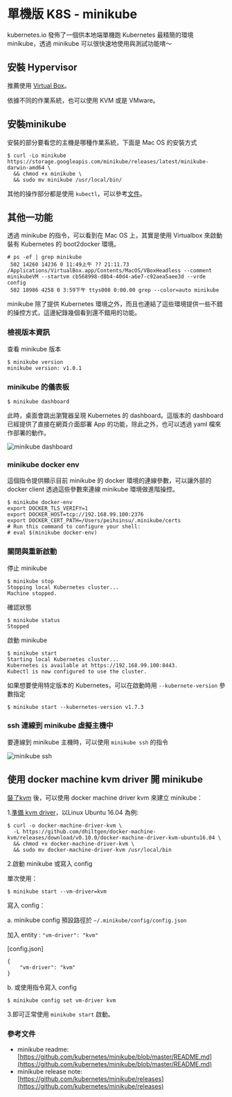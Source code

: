 # 單機版 K8S - minikube

kubernetes.io 發佈了一個供本地端單機跑 Kubernetes 最精簡的環境 minikube，透過 minikube 可以很快速地使用與測試功能唷～

## 安裝 Hypervisor

推薦使用 [Virtual Box](https://www.virtualbox.org/wiki/Downloads)。

依據不同的作業系統，也可以使用 KVM 或是 VMware。

## 安裝minikube

安裝的部分要看您的主機是哪種作業系統，下面是 Mac OS 的安裝方式

```
$ curl -Lo minikube https://storage.googleapis.com/minikube/releases/latest/minikube-darwin-amd64 \ 
  && chmod +x minikube \ 
  && sudo mv minikube /usr/local/bin/
```

其他的操作部分都是使用 `kubectl`，可以參考[文件](https://kubernetes.io/docs/reference/generated/kubectl/kubectl-commands)。

## 其他一功能

透過 minikube 的指令，可以看到在 Mac OS 上，其實是使用 Virtualbox 來啟動裝有 Kubernetes 的 boot2docker 環境。

```
# ps -ef | grep minikube
 502 14260 14236 0 11:49上午 ?? 21:11.73 /Applications/VirtualBox.app/Contents/MacOS/VBoxHeadless --comment minikubeVM --startvm cb568998-d8b4-40d4-a6e7-c92aea5aee3d --vrde config
 502 18986 4258 0 3:59下午 ttys008 0:00.00 grep --color=auto minikube
```

minikube 除了提供 Kubernetes 環境之外，而且也連結了這些環境提供一些不錯的操控方式，這邊紀錄幾個看到還不錯用的功能。

### 檢視版本資訊

查看 minikube 版本

```
$ minikube version
minikube version: v1.0.1
```

### minikube 的儀表板

```
$ minikube dashboard
```

此時，桌面會跳出瀏覽器呈現 Kubernetes 的 dashboard。這版本的 dashboard 已經提供了直接在網頁介面部署 App 的功能，除此之外，也可以透過 yaml 檔來作部署的動作。

![minikube dashboard](assets/minikube-dashboard.png)

### minikube docker env

這個指令提供顯示目前 minikube 的 docker 環境的連線參數，可以讓外部的 docker client 透過這些參數來連線 minikube 環境做進階操控。

```
$ minikube docker-env
export DOCKER_TLS_VERIFY=1
export DOCKER_HOST=tcp://192.168.99.100:2376
export DOCKER_CERT_PATH=/Users/peihsinsu/.minikube/certs
# Run this command to configure your shell:
# eval $(minikube docker-env)
```

### 關閉與重新啟動

停止 minikube

```
$ minikube stop
Stopping local Kubernetes cluster...
Machine stopped.
```

確認狀態

```
$ minikube status
Stopped
```

啟動 minikube

```
$ minikube start
Starting local Kubernetes cluster...
Kubernetes is available at https://192.168.99.100:8443.
Kubectl is now configured to use the cluster.
```

如果想要使用特定版本的 Kubernetes，可以在啟動時用 `--kubernete-version` 參數指定

```
$ minikube start --kubernetes-version v1.7.3
```

### ssh 連線到 minikube 虛擬主機中

要連線到 minikube 主機時，可以使用 `minikube ssh` 的指令

![minikube ssh](assets/minikube-ssh.png)

## 使用 docker machine kvm driver 開 minikube

[裝了kvm](https://github.com/kubernetes/minikube/blob/master/docs/drivers.md#kvm-driver) 後，可以使用 docker machine driver kvm 來建立 minikube：

1.[準備 kvm driver](https://github.com/dhiltgen/docker-machine-kvm/releases)，以Linux Ubuntu 16.04 為例:

```
$ curl -o docker-machine-driver-kvm \
  -L https://github.com/dhiltgen/docker-machine-kvm/releases/download/v0.10.0/docker-machine-driver-kvm-ubuntu16.04 \
  && chmod +x docker-machine-driver-kvm \ 
  && sudo mv docker-machine-driver-kvm /usr/local/bin
```

2.啟動 minikube 或寫入 config

單次使用：

```
$ minikube start --vm-driver=kvm
```

寫入 config：

a. minikube config 預設路徑於 `~/.minikube/config/config.json`

加入 entity : `"vm-driver": "kvm" `

\[config.json\]

```
{
    "vm-driver": "kvm"
}
```

b. 或使用指令寫入 config

```
$ minikube config set vm-driver kvm
```

3.即可正常使用 `minikube start` 啟動。

### 參考文件

* minikube readme: [https://github.com/kubernetes/minikube/blob/master/README.md](https://github.com/kubernetes/minikube/blob/master/README.md)
* minikube release note: [https://github.com/kubernetes/minikube/releases](https://github.com/kubernetes/minikube/releases)




